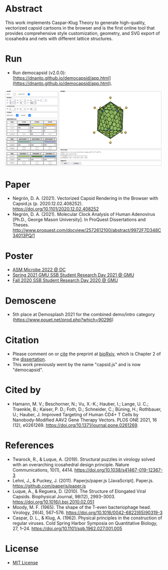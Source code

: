 # Abstract

This work implements Caspar-Klug Theory to generate high-quality, vectorized capsid cartoons in the browser and is the first online tool that provides comprehensive style customization, geometry, and SVG export of icosahedra and nets with different lattice structures.

# Run

-   Run democapsid (v2.0.0): [https://dnanto.github.io/democapsid/app.html](https://dnanto.github.io/democapsid/app.html).

![screenshot.png](screenshot.png)

# Paper

-   Negrón, D. A. (2021). Vectorized Capsid Rendering in the Browser with Capsid.js (p. 2020.12.02.408252). https://doi.org/10.1101/2020.12.02.408252
-   Negrón, D. A. (2021). Molecular Clock Analysis of Human Adenovirus [Ph.D., George Mason University]. In ProQuest Dissertations and Theses. http://www.proquest.com/docview/2572612100/abstract/9972F7D348C34013PQ/1

# Poster

-   [ASM Microbe 2022 @ DC](https://github.com/dnanto/democapsid/blob/master/poster/poster2022.pdf)
-   [Spring 2021 GMU SSB Student Research Day 2021 @ GMU](https://github.com/dnanto/democapsid/blob/master/poster/poster2021.pdf)
-   [Fall 2020 SSB Student Research Day 2020 @ GMU](https://github.com/dnanto/democapsid/blob/master/poster/poster2020.pdf)

# Demoscene

-   5th place at Demosplash 2021 for the combined demo/intro category (https://www.pouet.net/prod.php?which=90296)

# Citation

-   Please comment on or [cite](https://github.com/dnanto/democapsid/blob/master/CITATION.cff) the preprint at [bioRxiv](https://www.biorxiv.org/content/10.1101/2020.12.02.408252v1), which is Chapter 2 of the [dissertation](http://www.proquest.com/docview/2572612100/abstract/9972F7D348C34013PQ/1).
-   This work previously went by the name "capsid.js" and is now "democapsid".

# Cited by

-   Hamann, M. V.; Beschorner, N.; Vu, X.-K.; Hauber, I.; Lange, U. C.; Traenkle, B.; Kaiser, P. D.; Foth, D.; Schneider, C.; Büning, H.; Rothbauer, U.; Hauber, J. Improved Targeting of Human CD4+ T Cells by Nanobody-Modified AAV2 Gene Therapy Vectors. PLOS ONE 2021, 16 (12), e0261269. https://doi.org/10.1371/journal.pone.0261269.

# References

-   Twarock, R., & Luque, A. (2019). Structural puzzles in virology solved with an overarching icosahedral design principle. Nature Communications, 10(1), 4414. https://doi.org/10.1038/s41467-019-12367-3
-   Lehni, J., & Puckey, J. (2011). Paperjs/paper.js [JavaScript]. Paper.js. https://github.com/paperjs/paper.js
-   Luque, A., & Reguera, D. (2010). The Structure of Elongated Viral Capsids. Biophysical Journal, 98(12), 2993–3003. https://doi.org/10.1016/j.bpj.2010.02.051
-   Moody, M. F. (1965). The shape of the T-even bacteriophage head. Virology, 26(4), 567–576. https://doi.org/10.1016/0042-6822(65)90319-3
-   Caspar, D. L., & Klug, A. (1962). Physical principles in the construction of regular viruses. Cold Spring Harbor Symposia on Quantitative Biology, 27, 1–24. https://doi.org/10.1101/sqb.1962.027.001.005

# License

-   [MIT License](https://github.com/dnanto/democapsid/blob/master/LICENSE)
